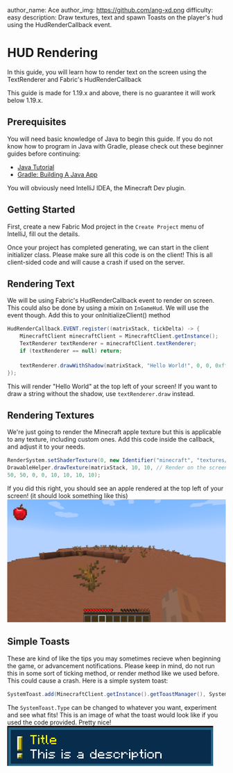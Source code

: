 author_name: Ace
author_img: https://github.com/ang-xd.png
difficulty: easy
description: Draw textures, text and spawn Toasts on the player's hud using the HudRenderCallback event.

# HUD Rendering

In this guide, you will learn how to render text on the screen using the TextRenderer and Fabric's HudRenderCallback

This guide is made for 1.19.x and above, there is no guarantee it will work below 1.19.x.

## Prerequisites

You will need basic knowledge of Java to begin this guide. If you do not know how to program in Java with Gradle, please check out these beginner guides before continuing:

- [Java Tutorial](https://www.w3schools.com/java/)
- [Gradle: Building A Java App](https://www.baeldung.com/gradle-building-a-java-app)

You will obviously need IntelliJ IDEA, the Minecraft Dev plugin.

## Getting Started

First, create a new Fabric Mod project in the `Create Project` menu of IntelliJ, fill out the details.

Once your project has completed generating, we can start in the client initializer class.
Please make sure all this code is on the client! This is all client-sided code and will cause a crash if used on the server.
## Rendering Text
We will be using Fabric's HudRenderCallback event to render on screen. This could also be done by using a mixin on `InGameHud`. We will use the event though. Add this to your onInitializeClient() method
```java
HudRenderCallback.EVENT.register((matrixStack, tickDelta) -> {
    MinecraftClient minecraftClient = MinecraftClient.getInstance();
    TextRenderer textRenderer = minecraftClient.textRenderer;
    if (textRenderer == null) return;

    textRenderer.drawWithShadow(matrixStack, "Hello World!", 0, 0, 0xffffff);
});
```
This will render "Hello World" at the top left of your screen! If you want to draw a string without the shadow, use `textRenderer.draw` instead.

## Rendering Textures
We're just going to render the Minecraft apple texture but this is applicable to any texture, including custom ones. Add this code inside the callback, and adjust it to your needs.
```java
RenderSystem.setShaderTexture(0, new Identifier("minecraft", "textures/item/apple.png")); // Set the texture to render
DrawableHelper.drawTexture(matrixStack, 10, 10, // Render on the screen at X:10 Y:10 and size 50
50, 50, 0, 0, 10, 10, 10, 10);
```
If you did this right, you should see an apple rendered at the top left of your screen! (it should look something like this)
![Apple rendered in game](/docs/images/hud_rendering/applerender.png)

## Simple Toasts
These are kind of like the tips you may sometimes recieve when beginning the game, or advancement notifications. Please keep in mind, do not run this in some sort of ticking method, or render method like we used before. This could cause a crash. Here is a simple system toast:
```java
SystemToast.add(MinecraftClient.getInstance().getToastManager(), SystemToast.Type.TUTORIAL_HINT, Text.literal("Title"), Text.literal("This is a description"));
``` 
The `SystemToast.Type` can be changed to whatever you want, experiment and see what fits! This is an image of what the toast would look like if you used the code provided. Pretty nice!
![Toast](/docs/images/hud_rendering/toast.png)